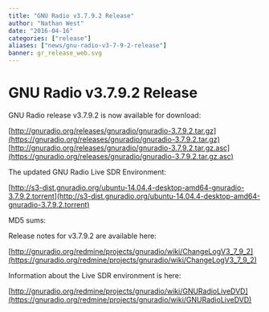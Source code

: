 ```yaml
---
title: "GNU Radio v3.7.9.2 Release"
author: "Nathan West"
date: "2016-04-16"
categories: ["release"]
aliases: ["news/gnu-radio-v3-7-9-2-release"]
banner: gr_release_web.svg
---
```


# GNU Radio v3.7.9.2 Release

GNU Radio release v3.7.9.2 is now available for download:

[http://gnuradio.org/releases/gnuradio/gnuradio-3.7.9.2.tar.gz](https://gnuradio.org/releases/gnuradio/gnuradio-3.7.9.2.tar.gz)<br />
[http://gnuradio.org/releases/gnuradio/gnuradio-3.7.9.2.tar.gz.asc](https://gnuradio.org/releases/gnuradio/gnuradio-3.7.9.2.tar.gz.asc)

The updated GNU Radio Live SDR Environment:

[http://s3-dist.gnuradio.org/ubuntu-14.04.4-desktop-amd64-gnuradio-3.7.9.2.torrent](http://s3-dist.gnuradio.org/ubuntu-14.04.4-desktop-amd64-gnuradio-3.7.9.2.torrent)

MD5 sums:

Release notes for v3.7.9.2 are available here:

[http://gnuradio.org/redmine/projects/gnuradio/wiki/ChangeLogV3_7_9_2](https://gnuradio.org/redmine/projects/gnuradio/wiki/ChangeLogV3_7_9_2)

Information about the Live SDR environment is here:

[http://gnuradio.org/redmine/projects/gnuradio/wiki/GNURadioLiveDVD](https://gnuradio.org/redmine/projects/gnuradio/wiki/GNURadioLiveDVD)
